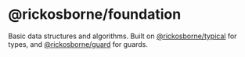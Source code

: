 # @rickosborne/foundation

Basic data structures and algorithms.
Built on [@rickosborne/typical](https://www.npmjs.com/package/@rickosborne/typical) for types, and [@rickosborne/guard](https://www.npmjs.com/package/@rickosborne/guard) for guards.
